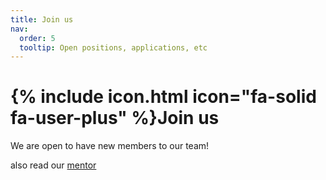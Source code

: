 ```yaml
---
title: Join us
nav:
  order: 5
  tooltip: Open positions, applications, etc
---
```


# {% include icon.html icon="fa-solid fa-user-plus" %}Join us


We are open to have new members to our team!

also read our [mentor](/join/mentorshipPhylo)

